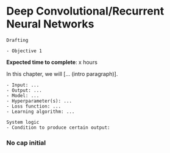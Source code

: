 # Deep Convolutional/Recurrent Neural Networks

<!-- Capitalise initials. As compact as possible, prefer ONE line. -->
<!-- We use **UK** English spelling. -->
<!-- File names should be all lowercase, with words separated by hyphens (-), and no spaces.  Each chapter must include an "overview.md" and "quiz-sum-ref.md"-->

```{admonition} Status
Drafting
```

```{admonition} Objectives
- Objective 1
```

**Expected time to complete**: x hours

In this chapter, we will [... (intro paragraph)].

<!-- ## No cap initial -->

```{admonition} Ingredients
- Input: ...
- Output: ...
- Model: ...
- Hyperparameter(s): ...
- Loss function: ...
- Learning algorithm: ...
```

```{admonition} Transparency
System logic
- Condition to produce certain output:
```
<!-- - What input to produce certain output:
- How to produce certain output: -->

### No cap initial
